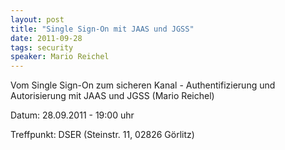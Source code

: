 ```yaml
---
layout: post
title: "Single Sign-On mit JAAS und JGSS"
date: 2011-09-28
tags: security
speaker: Mario Reichel
---
```


Vom Single Sign-On zum sicheren Kanal - Authentifizierung und Autorisierung mit JAAS und JGSS (Mario Reichel) 


Datum: 28.09.2011 - 19:00 uhr

Treffpunkt: DSER (Steinstr. 11, 02826 Görlitz)